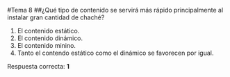 #Tema 8
##¿Qué tipo de contenido se servirá más rápido principalmente al instalar gran cantidad de chaché?
1. El contenido estático.
2. El contenido dinámico.
3. El contenido minino.
4. Tanto el contendo estático como el dinámico se favorecen por igual.

Respuesta correcta: **1**
